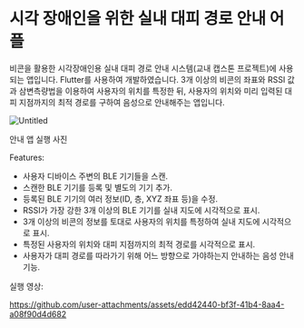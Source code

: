 # 시각 장애인을 위한 실내 대피 경로 안내 어플
비콘을 활용한 시각장애인용 실내 대피 경로 안내 시스템(교내 캡스톤 프로젝트)에 사용되는 앱입니다. Flutter를 사용하여 개발하였습니다.
3개 이상의 비콘의 좌표와 RSSI 값과 삼변측량법을 이용하여 사용자의 위치를 특정한 뒤, 사용자의 위치와 미리 입력된 대피 지점까지의 최적 경로를 구하여 음성으로 안내해주는 앱입니다.

![Untitled](https://github.com/user-attachments/assets/7f989265-277e-4cf9-88e3-3c8ca3740780)

안내 앱 실행 사진

Features:
- 사용자 디바이스 주변의 BLE 기기들을 스캔.
- 스캔한 BLE 기기를 등록 및 별도의 기기 추가.
- 등록된 BLE 기기의 여러 정보(ID, 층, XYZ 좌표 등)을 수정.
- RSSI가 가장 강한 3개 이상의 BLE 기기를 실내 지도에 시각적으로 표시.
- 3개 이상의 비콘의 정보를 토대로 사용자의 위치를 특정하여 실내 지도에 시각적으로 표시.
- 특정된 사용자의 위치와 대피 지점까지의 최적 경로를 시각적으로 표시.
- 사용자가 대피 경로를 따라가기 위해 어느 방향으로 가야하는지 안내하는 음성 안내 기능.

실행 영상:


https://github.com/user-attachments/assets/edd42440-bf3f-41b4-8aa4-a08f90d4d682

